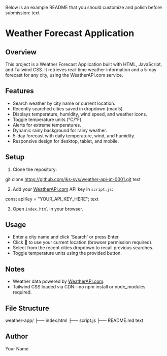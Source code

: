Below is an example README that you should customize and polish before submission:
text

# Weather Forecast Application

## Overview

This project is a Weather Forecast Application built with HTML, JavaScript, and Tailwind CSS. It retrieves real-time weather information and a 5-day forecast for any city, using the WeatherAPI.com service.

## Features

- Search weather by city name or current location.
- Recently searched cities saved in dropdown (max 5).
- Displays temperature, humidity, wind speed, and weather icons.
- Toggle temperature units (°C/°F).
- Alerts for extreme temperatures.
- Dynamic rainy background for rainy weather.
- 5-day forecast with daily temperature, wind, and humidity.
- Responsive design for desktop, tablet, and mobile.

## Setup

1. Clone the repository:

git clone https://github.com/jks-sys/weather-api-at-0001.git
text

2. Add your [WeatherAPI.com](https://www.weatherapi.com/) API key in `script.js`:

const apiKey = "YOUR_API_KEY_HERE";
text

3. Open `index.html` in your browser.

## Usage

- Enter a city name and click 'Search' or press Enter.
- Click 📍 to use your current location (browser permission required).
- Select from the recent cities dropdown to recall previous searches.
- Toggle temperature units using the provided button.

## Notes

- Weather data powered by [WeatherAPI.com](https://www.weatherapi.com/).
- Tailwind CSS loaded via CDN—no npm install or node_modules required.

## File Structure

weather-app/
├── index.html
├── script.js
├── README.md
text

## Author

Your Name
